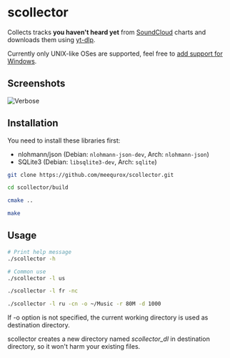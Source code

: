 # scollector

Collects tracks **you haven't heard yet** from [SoundCloud](https://soundcloud.com/discover) charts and downloads them using [yt-dlp](https://github.com/yt-dlp/yt-dlp).

Currently only UNIX-like OSes are supported, feel free to [add support for Windows](https://github.com/meequrox/scollector/blob/05513a50db1a65a7b4943441baa2f992c8c5b428/src/downloader.cpp#L14).

## Screenshots

![Verbose](https://hostux.pics/images/2023/04/02/eAhkXhk22799c6a9d0a63f9.png)

## Installation

You need to install these libraries first:
- nlohmann/json (Debian: `nlohmann-json-dev`, Arch: `nlohmann-json`)
- SQLite3 (Debian: `libsqlite3-dev`, Arch: `sqlite`)

```bash
git clone https://github.com/meequrox/scollector.git

cd scollector/build

cmake ..

make
```

## Usage

```bash
# Print help message
./scollector -h

# Common use
./scollector -l us

./scollector -l fr -nc

./scollector -l ru -cn -o ~/Music -r 80M -d 1000
```

If -o option is not specified, the current working directory is used as destination directory.

scollector creates a new directory named *scollector_dl* in destination directory, so it won't harm your existing files.
